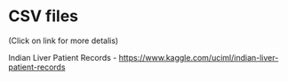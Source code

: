 # CSV files
(Click on link for more detalis)

Indian Liver Patient Records - https://www.kaggle.com/uciml/indian-liver-patient-records
